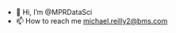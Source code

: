 - 👋 Hi, I’m @MPRDataSci
- 📫 How to reach me michael.reilly2@bms.com

<!---
MPRDataSci/MPRDataSci is a ✨ special ✨ repository because its `README.md` (this file) appears on your GitHub profile.
You can click the Preview link to take a look at your changes.
--->
